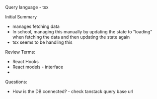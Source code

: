 
Query language - tsx 

Initial Summary 
- manages fetching data 
- In school, managing this manually by updating the state to "loading" when fetching the data and then updating the state again 
- tsx seems to be handling this 

Review Terms: 
- React Hooks 
- React models - interface 
- 

Questions: 
- How is the DB connected? - check tanstack query base url 


